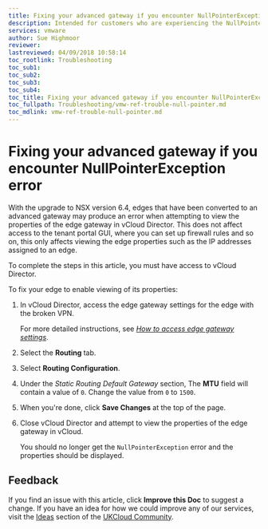 ```yaml
---
title: Fixing your advanced gateway if you encounter NullPointerException error | UKCloud Ltd
description: Intended for customers who are experiencing the NullPointerException error when attempting to view their edge gateway properties
services: vmware
author: Sue Highmoor
reviewer:
lastreviewed: 04/09/2018 10:58:14
toc_rootlink: Troubleshooting
toc_sub1: 
toc_sub2:
toc_sub3:
toc_sub4:
toc_title: Fixing your advanced gateway if you encounter NullPointerException error
toc_fullpath: Troubleshooting/vmw-ref-trouble-null-pointer.md
toc_mdlink: vmw-ref-trouble-null-pointer.md
---
```


# Fixing your advanced gateway if you encounter NullPointerException error

With the upgrade to NSX version 6.4, edges that have been converted to an advanced gateway may produce an error when attempting to view the properties of the edge gateway in vCloud Director. This does not affect access to the tenant portal GUI, where you can set up firewall rules and so on, this only affects viewing the edge properties such as the IP addresses assigned to an edge.

To complete the steps in this article, you must have access to vCloud Director.

To fix your edge to enable viewing of its properties:

1. In vCloud Director, access the edge gateway settings for the edge with the broken VPN.

    For more detailed instructions, see [*How to access edge gateway settings*](vmw-how-access-edge.md).

2. Select the **Routing** tab.

3. Select **Routing Configuration**.

4. Under the *Static Routing Default Gateway* section, The **MTU** field will contain a value of `0`. Change the value from `0` to `1500`.

5. When you're done, click **Save Changes** at the top of the page.

6. Close vCloud Director and attempt to view the properties of the edge gateway in vCloud.

    You should no longer get the `NullPointerException` error and the properties should be displayed.

## Feedback

If you find an issue with this article, click **Improve this Doc** to suggest a change. If you have an idea for how we could improve any of our services, visit the [Ideas](https://community.ukcloud.com/ideas) section of the [UKCloud Community](https://community.ukcloud.com).
